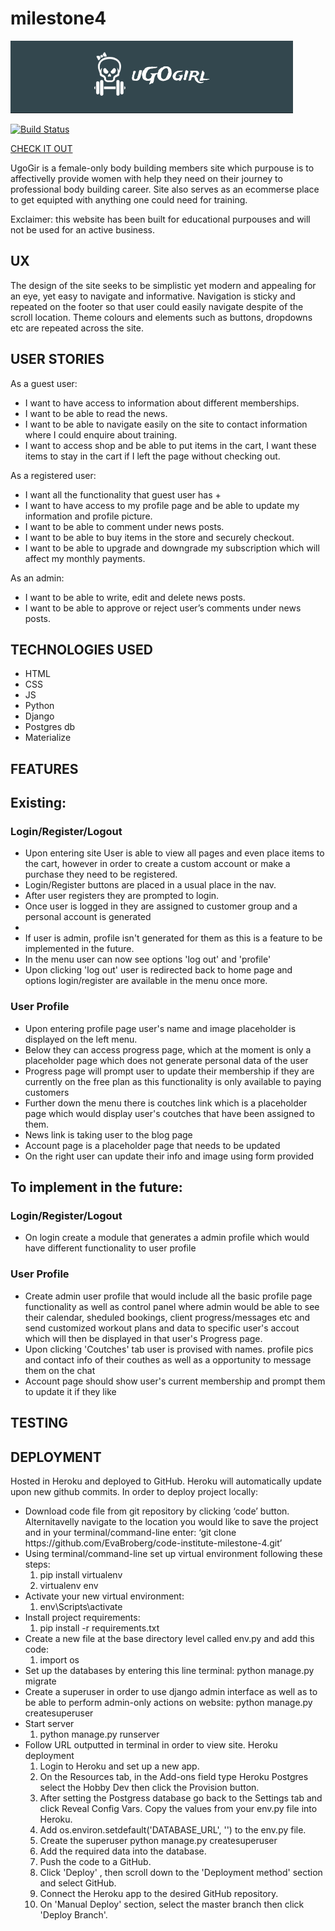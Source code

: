 # milestone4

![alt text](static/img/readmelogo.jpg)

[![Build Status](https://travis-ci.org/EvaBroberg/code-institute-milestone-4.svg?branch=master)](https://travis-ci.org/EvaBroberg/code-institute-milestone-4)


[CHECK IT OUT](https://milestone-4-ugogirl.herokuapp.com/)

UgoGir is a female-only body building members site which purpouse is to affectivelly provide women with help they need on their journey to professional body building career. Site also serves as an ecommerse place to get equipted with anything one could need for training.

Exclaimer: this website has been built for educational purpouses and will not be used for an active business.

## UX
The design of the site seeks to be simplistic yet modern and appealing for an eye, yet easy to navigate and informative. Navigation is sticky and repeated on the footer so that user could easily navigate despite of the scroll location. Theme colours and elements such as buttons, dropdowns etc are repeated across the site.

## USER STORIES

As a guest user:
<ul>
    <li>I want to have access to information about different memberships.</li>
    <li>I want to be able to read the news.</li>
    <li>I want to be able to navigate easily on the site to contact information where I could enquire about training.
    </li>
    <li>I want to access shop and be able to put items in the cart, I want these items to stay in the cart if I left the page without checking out.
    </li>
</ul>
   
As a registered user:
<ul>
    <li>I want all the functionality that guest user has +
    </li>
    <li>I want to have access to my profile page and be able to update my information and profile picture.
    </li>
    <li>I want to be able to comment under news posts.
    </li>
    <li>I want to be able to buy items in the store and securely checkout.
    </li>
    <li>I want to be able to upgrade and downgrade my subscription which will affect my monthly payments.
    </li>
</ul>

As an admin:
<ul>
    <li>I want to be able to write, edit and delete news posts.</li>
    <li>I want to be able to approve or reject user’s comments under news posts.</li>
</ul>

## TECHNOLOGIES USED
<ul>
    <li>HTML</li>
    <li>CSS</li>
    <li>JS</li>
    <li>Python</li>
    <li>Django</li>
    <li>Postgres db</li>
    <li>Materialize</li>
</ul>
    

## FEATURES

<h2>Existing:</h2>

<h3>Login/Register/Logout</h3>

<ul>
    <li>Upon entering site User is able to view all pages and even place items to the cart, however in order to create a custom account or make a purchase they need to be registered.</li>
    <li>Login/Register buttons are placed in a usual place in the nav.</li>
    <li>After user registers they are prompted to login.</li>
    <li>Once user is logged in they are assigned to customer group and a personal account is generated<li>
    <li>If user is admin, profile isn't generated for them as this is a feature to be implemented in the future.</li>
    <li>In the menu user can now see options 'log out' and 'profile'</li>
    <li>Upon clicking 'log out' user is redirected back to home page and options login/register are available in the menu once more.</li>
</ul>

<h3>User Profile</h3>
<ul>
    <li>Upon entering profile page user's name and image placeholder is displayed on the left menu.</li>
    <li>Below they can access progress page, which at the moment is only a placeholder page which does not generate personal data of the user</li>
    <li>Progress page will prompt user to update their membership if they are currently on the free plan as this functionality is only available to paying customers</li>
    <li>Further down the menu there is coutches link which is a placeholder page which would display user's coutches that have been assigned to them.</li>
    <li>News link is taking user to the blog page</li>
    <li>Account page is a placeholder page that needs to be updated</li>
    <li>On the right user can update their info and image using form provided</li>
</ul>

<h2>To implement in the future:</h2>

<h3>Login/Register/Logout</h3>
<ul>
    <li>On login create a module that generates a admin profile which would have different functionality to user profile</li>
</ul>

<h3>User Profile</h3>
<ul>
    <li>Create admin user profile that would include all the basic profile page functionality as well as control panel where admin would be able to see their calendar, sheduled bookings, client progress/messages etc and send customized workout plans and data to specific user's accout which will then be displayed in that user's Progress page.</li>
    <li>Upon clicking 'Coutches' tab user is provised with names. profile pics and contact info of their couthes as well as a opportunity to message them on the chat</li>
    <li>Account page should show user's current membership and prompt them to update it if they like</li>
</ul>

## TESTING

## DEPLOYMENT
Hosted in Heroku and deployed to GitHub. Heroku will automatically update upon new github commits.
In order to deploy project locally:
<ul>
    <li>Download code file from git repository by clicking ‘code’ button. Alternitavelly navigate to the location you would like to save the project and in your terminal/command-line enter: ‘git clone https://github.com/EvaBroberg/code-institute-milestone-4.git’
    </li>
    <li>Using terminal/command-line set up virtual environment following these steps:
        <ol>
        <li>pip install virtualenv</li>
        <li>virtualenv env</li>
        </ol>
    </li>
    <li>Activate your new virtual environment:
        <ol>
            <li>env\Scripts\activate</li>
        </ol>
    </li>
    <li>Install project requirements:
        <ol>
            <li>pip install -r requirements.txt</li>
        </ol>
    </li>
    <li>Create a new file at the base directory level called env.py and add this code:
        <ol>
            <li>import os</li>
        </ol>
    </li>
    <li>Set up the databases by entering this line terminal:
       python manage.py migrate
    </li>
    <li>Create a superuser in order to use django admin interface as well as to be able to perform admin-only actions on website:
       python manage.py createsuperuser
    </li>
    <li>Start server
        <ol>
            <li>python manage.py runserver</li>
        </ol>
    </li>
    <li>Follow URL outputted in terminal in order to view site.
        Heroku deployment
        <ol>
            <li>Login to Heroku and set up a new app.</li>
            <li>On the Resources tab, in the Add-ons field type Heroku Postgres select the Hobby Dev then click the Provision button.</li>
            <li>After setting the Postgress database go back to the Settings tab and click Reveal Config Vars. Copy the values from your env.py file into Heroku.</li>
            <li>Add os.environ.setdefault('DATABASE_URL', '<your postgres url grabbed from Heroku>') to the env.py file.</li>
            <li>Create the superuser python manage.py createsuperuser</li>
            <li>Add the required data into the database.</li>
            <li>Push the code to a GitHub.</li>
            <li>Click 'Deploy' , then scroll down to the 'Deployment method' section and select GitHub.</li>
            <li>Connect the Heroku app to the desired GitHub repository.</li>
            <li>On 'Manual Deploy' section, select the master branch then click 'Deploy Branch'.</li>
        </ol>
    </li>
</ul>




